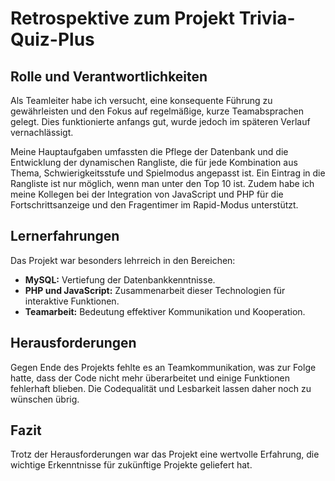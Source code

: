 # Retrospektive zum Projekt Trivia-Quiz-Plus

## Rolle und Verantwortlichkeiten

Als Teamleiter habe ich versucht, eine konsequente Führung zu gewährleisten und den Fokus auf regelmäßige, kurze Teamabsprachen gelegt. Dies funktionierte anfangs gut, wurde jedoch im späteren Verlauf vernachlässigt.

Meine Hauptaufgaben umfassten die Pflege der Datenbank und die Entwicklung der dynamischen Rangliste, die für jede Kombination aus Thema, Schwierigkeitsstufe und Spielmodus angepasst ist. Ein Eintrag in die Rangliste ist nur möglich, wenn man unter den Top 10 ist. Zudem habe ich meine Kollegen bei der Integration von JavaScript und PHP für die Fortschrittsanzeige und den Fragentimer im Rapid-Modus unterstützt.

## Lernerfahrungen

Das Projekt war besonders lehrreich in den Bereichen:

- **MySQL:** Vertiefung der Datenbankkenntnisse.
- **PHP und JavaScript:** Zusammenarbeit dieser Technologien für interaktive Funktionen.
- **Teamarbeit:** Bedeutung effektiver Kommunikation und Kooperation.

## Herausforderungen

Gegen Ende des Projekts fehlte es an Teamkommunikation, was zur Folge hatte, dass der Code nicht mehr überarbeitet und einige Funktionen fehlerhaft blieben. Die Codequalität und Lesbarkeit lassen daher noch zu wünschen übrig.

## Fazit

Trotz der Herausforderungen war das Projekt eine wertvolle Erfahrung, die wichtige Erkenntnisse für zukünftige Projekte geliefert hat.
